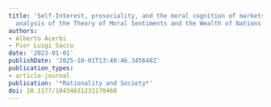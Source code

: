 ```yaml
---
title: 'Self-Interest, prosociality, and the moral cognition of markets: A comparative
  analysis of the Theory of Moral Sentiments and the Wealth of Nations'
authors:
- Alberto Acerbi
- Pier Luigi Sacco
date: '2023-01-01'
publishDate: '2025-10-01T13:40:46.345648Z'
publication_types:
- article-journal
publication: '*Rationality and Society*'
doi: 10.1177/10434631231170460
---
```

